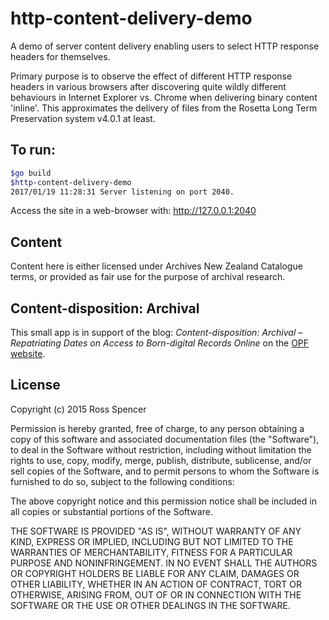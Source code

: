 # http-content-delivery-demo

A demo of server content delivery enabling users to select HTTP response headers
for themselves.

Primary purpose is to observe the effect of different HTTP response headers in
various browsers after discovering quite wildly different behaviours in Internet
Explorer vs. Chrome when delivering binary content 'inline'. This approximates
the delivery of files from the Rosetta Long Term Preservation system v4.0.1 at
least.

## To run:

```sh
$go build
$http-content-delivery-demo
2017/01/19 11:28:31 Server listening on port 2040.
```

Access the site in a web-browser with: http://127.0.0.1:2040

## Content

Content here is either licensed under Archives New Zealand Catalogue terms, or
provided as fair use for the purpose of archival research.

## Content-disposition: Archival

This small app is in support of the blog: *Content-disposition: Archival –
Repatriating Dates on Access to Born-digital Records Online* on the
[OPF website][opf-1].

[opf-1]: https://openpreservation.org/blogs/content-disposition-archival-repatriating-dates-on-access-to-born-digital-records-online/?page=3&q=33

## License

Copyright (c) 2015 Ross Spencer

Permission is hereby granted, free of charge, to any person obtaining a copy
of this software and associated documentation files (the "Software"), to deal
in the Software without restriction, including without limitation the rights
to use, copy, modify, merge, publish, distribute, sublicense, and/or sell
copies of the Software, and to permit persons to whom the Software is
furnished to do so, subject to the following conditions:

The above copyright notice and this permission notice shall be included in all
copies or substantial portions of the Software.

THE SOFTWARE IS PROVIDED "AS IS", WITHOUT WARRANTY OF ANY KIND, EXPRESS OR
IMPLIED, INCLUDING BUT NOT LIMITED TO THE WARRANTIES OF MERCHANTABILITY,
FITNESS FOR A PARTICULAR PURPOSE AND NONINFRINGEMENT. IN NO EVENT SHALL THE
AUTHORS OR COPYRIGHT HOLDERS BE LIABLE FOR ANY CLAIM, DAMAGES OR OTHER
LIABILITY, WHETHER IN AN ACTION OF CONTRACT, TORT OR OTHERWISE, ARISING FROM,
OUT OF OR IN CONNECTION WITH THE SOFTWARE OR THE USE OR OTHER DEALINGS IN THE
SOFTWARE.

